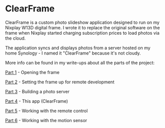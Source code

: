 # ClearFrame

ClearFrame is a custom photo slideshow application designed to run on my Nixplay W13D digital frame. I wrote it to replace the original software on the frame when Nixplay started charging subscription prices to load photos via the cloud. 

The application syncs and displays photos from a server hosted on my home Synology - I named it "ClearFrame" because it's not cloudy.

More info can be found in my write-ups about all the parts of the project:

[Part 1](https://ezhart.com/posts/digital-frame-hacking-1) - Opening the frame

[Part 2](https://ezhart.com/posts/digital-frame-hacking-2) - Setting the frame up for remote development

[Part 3](https://ezhart.com/posts/digital-frame-hacking-3) - Building a photo server

[Part 4](https://ezhart.com/posts/digital-frame-hacking-4) - This app (ClearFrame)

[Part 5](https://ezhart.com/posts/digital-frame-hacking-5) - Working with the remote control

[Part 6](https://ezhart.com/posts/digital-frame-hacking-6) - Working with the motion sensor

